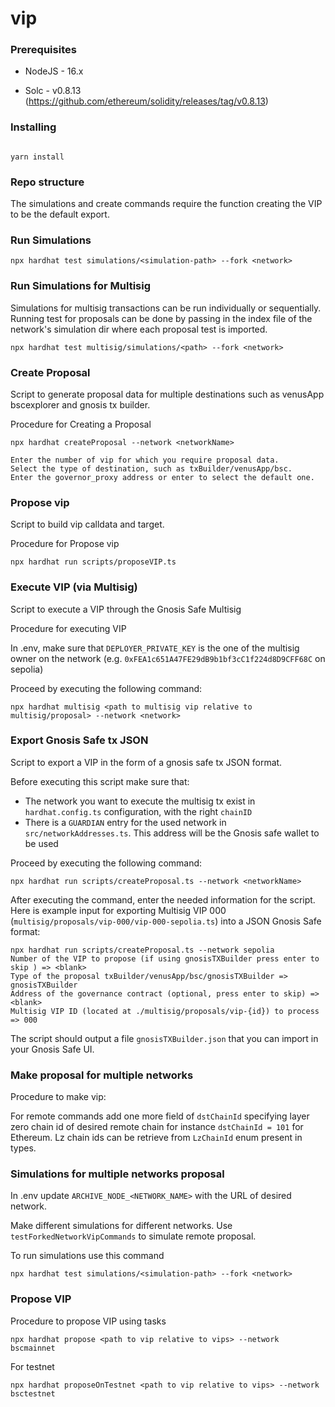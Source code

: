 # vip

### Prerequisites

- NodeJS - 16.x

- Solc - v0.8.13 (https://github.com/ethereum/solidity/releases/tag/v0.8.13)

### Installing

```

yarn install

```

### Repo structure

The simulations and create commands require the function creating the VIP to be the default export.

### Run Simulations

```
npx hardhat test simulations/<simulation-path> --fork <network>
```

### Run Simulations for Multisig

Simulations for multisig transactions can be run individually or sequentially. Running test for proposals can be done by passing in the index file of the network's simulation dir where each proposal test is imported.

```
npx hardhat test multisig/simulations/<path> --fork <network>
```

### Create Proposal

Script to generate proposal data for multiple destinations such as venusApp bscexplorer and gnosis tx builder.

Procedure for Creating a Proposal

```
npx hardhat createProposal --network <networkName>

Enter the number of vip for which you require proposal data.
Select the type of destination, such as txBuilder/venusApp/bsc.
Enter the governor_proxy address or enter to select the default one.
```

### Propose vip

Script to build vip calldata and target.

Procedure for Propose vip

```
npx hardhat run scripts/proposeVIP.ts
```

### Execute VIP (via Multisig)

Script to execute a VIP through the Gnosis Safe Multisig

Procedure for executing VIP

In .env, make sure that `DEPLOYER_PRIVATE_KEY` is the one of the multisig owner on the network (e.g. `0xFEA1c651A47FE29dB9b1bf3cC1f224d8D9CFF68C` on sepolia)

Proceed by executing the following command:

```
npx hardhat multisig <path to multisig vip relative to multisig/proposal> --network <network>
```

### Export Gnosis Safe tx JSON

Script to export a VIP in the form of a gnosis safe tx JSON format.

Before executing this script make sure that:

- The network you want to execute the multisig tx exist in `hardhat.config.ts` configuration, with the right `chainID`
- There is a `GUARDIAN` entry for the used network in `src/networkAddresses.ts`. This address will be the Gnosis safe wallet to be used

Proceed by executing the following command:

```
npx hardhat run scripts/createProposal.ts --network <networkName>
```

After executing the command, enter the needed information for the script.
Here is example input for exporting Multisig VIP 000 (`multisig/proposals/vip-000/vip-000-sepolia.ts`) into a JSON Gnosis Safe format:

```
npx hardhat run scripts/createProposal.ts --network sepolia
Number of the VIP to propose (if using gnosisTXBuilder press enter to skip ) => <blank>
Type of the proposal txBuilder/venusApp/bsc/gnosisTXBuilder => gnosisTXBuilder
Address of the governance contract (optional, press enter to skip) => <blank>
Multisig VIP ID (located at ./multisig/proposals/vip-{id}) to process => 000
```

The script should output a file `gnosisTXBuilder.json` that you can import in your Gnosis Safe UI.

### Make proposal for multiple networks

Procedure to make vip:

For remote commands add one more field of `dstChainId` specifying layer zero chain id of desired remote chain for instance `dstChainId = 101` for Ethereum. Lz chain ids can be retrieve from `LzChainId` enum present in types.

### Simulations for multiple networks proposal

In .env update `ARCHIVE_NODE_<NETWORK_NAME>` with the URL of desired network.

Make different simulations for different networks. Use `testForkedNetworkVipCommands` to simulate remote proposal.

To run simulations use this command

```
npx hardhat test simulations/<simulation-path> --fork <network>
```

### Propose VIP

Procedure to propose VIP using tasks

```
npx hardhat propose <path to vip relative to vips> --network bscmainnet
```

For testnet

```
npx hardhat proposeOnTestnet <path to vip relative to vips> --network bsctestnet
```
